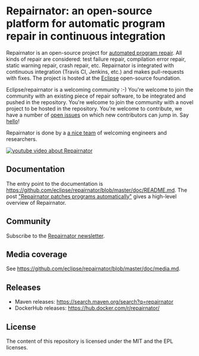 
# Repairnator: an open-source platform for automatic program repair in continuous integration

Repairnator is an open-source project for [automated program repair](https://en.wikipedia.org/wiki/Automatic_bug_fixing). All kinds of repair are considered: test failure repair, compilation error repair, static warning repair, crash repair, etc. Repairnator is integrated with continuous integration (Travis CI, Jenkins, etc.) and makes pull-requests with fixes. The project is hosted at the [Eclipse](https://www.eclipse.org/) open-source foundation.

Eclipse/repairnator is a welcoming community :-) You're welcome to join the community with an existing piece of repair software, to be integrated and pushed in the repository. You're welcome to join the community with a novel project to be hosted in the repository. You're welcome to contribute, we have a number of [open issues](https://github.com/eclipse/repairnator/issues) on which new contributors can jump in. Say [hello](https://github.com/eclipse/repairnator/issues/798)!

Repairnator is done by a [a nice team](https://github.com/eclipse/repairnator/contributors) of welcoming engineers and researchers. 

[![youtube video about Repairnator](https://user-images.githubusercontent.com/803666/92466891-4ca33280-f1c0-11ea-89b1-bb7d43d93d03.png)](https://www.youtube.com/watch?v=sHkogNGyBSs)

## Documentation

The entry point to the documentation is <https://github.com/eclipse/repairnator/blob/master/doc/README.md>. The post ["Repairnator patches programs automatically"](https://ubiquity.acm.org/article.cfm?id=3349589) gives a high-level overview of Repairnator.

## Community

Subscribe to the [Repairnator newsletter](mailto:repairnator.subscribe@4open.science).

## Media coverage

See <https://github.com/eclipse/repairnator/blob/master/doc/media.md>.

## Releases

* Maven releases: https://search.maven.org/search?q=repairnator
* DockerHub releases: https://hub.docker.com/r/repairnator/

## License

The content of this repository is licensed under the MIT and the EPL licenses.

